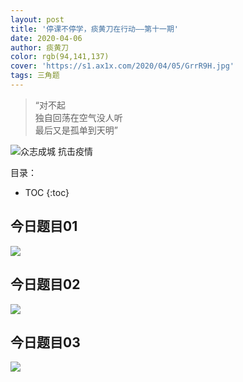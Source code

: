 ```yaml
---
layout: post
title: '停课不停学，痰黄刀在行动——第十一期'
date: 2020-04-06
author: 痰黄刀
color: rgb(94,141,137)
cover: 'https://s1.ax1x.com/2020/04/05/GrrR9H.jpg'
tags: 三角题
---
```


> “对不起<br/>独自回荡在空气没人听<br/>最后又是孤单到天明”

<img src="https://s1.ax1x.com/2020/04/05/GrrR9H.jpg" alt="众志成城 抗击疫情" border="0" />

目录：

* TOC
{:toc}

## 今日题目01

![](https://s1.ax1x.com/2020/04/05/GrDaOP.jpg)

## 今日题目02

![](https://s1.ax1x.com/2020/04/05/GrDUyt.jpg)

## 今日题目03

![](https://s1.ax1x.com/2020/04/05/GrDNQI.jpg)
